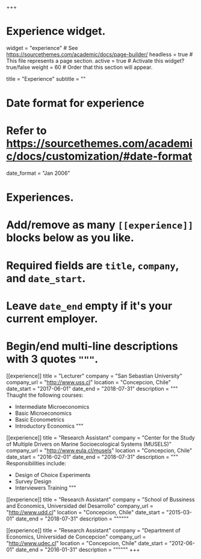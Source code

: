 +++
# Experience widget.
widget = "experience"  # See https://sourcethemes.com/academic/docs/page-builder/
headless = true  # This file represents a page section.
active = true  # Activate this widget? true/false
weight = 60  # Order that this section will appear.

title = "Experience"
subtitle = ""

# Date format for experience
#   Refer to https://sourcethemes.com/academic/docs/customization/#date-format
date_format = "Jan 2006"

# Experiences.
#   Add/remove as many `[[experience]]` blocks below as you like.
#   Required fields are `title`, `company`, and `date_start`.
#   Leave `date_end` empty if it's your current employer.
#   Begin/end multi-line descriptions with 3 quotes `"""`.
[[experience]]
  title = "Lecturer"
  company = "San Sebastian University"
  company_url = "http://www.uss.cl"
  location = "Concepcion, Chile"
  date_start = "2017-06-01"
  date_end = "2018-07-31"
  description = """
  Thaught the following courses:

  * Intermediate Microeconomics
  * Basic Microeconomics
  * Basic Econometrics
  * Introductory Economics
  """

[[experience]]
  title = "Research Assistant"
  company = "Center for the Study of Multiple Drivers on Marine Socioecological Systems (MUSELS)"
  company_url = "http://www.eula.cl/musels"
  location = "Concepcion, Chile"
  date_start = "2016-02-01"
  date_end = "2018-07-31"
  description = """
  Responsibilities include:

  * Design of Choice Experiments
  * Survey Design
  * Interviewers Training
  """

[[experience]]
  title = "Research Assistant"
  company = "School of Bussiness and Economics, Universidad del Desarrollo"
  company_url = "http://www.udd.cl"
  location = "Concepcion, Chile"
  date_start = "2015-03-01"
  date_end = "2018-07-31"
  description = """"""

[[experience]]
  title = "Research Assistant"
  company = "Department of Economics, Universidad de Concepcion"
  company_url = "http://www.udec.cl"
  location = "Concepcion, Chile"
  date_start = "2012-06-01"
  date_end = "2016-01-31"
  description = """"""
+++
